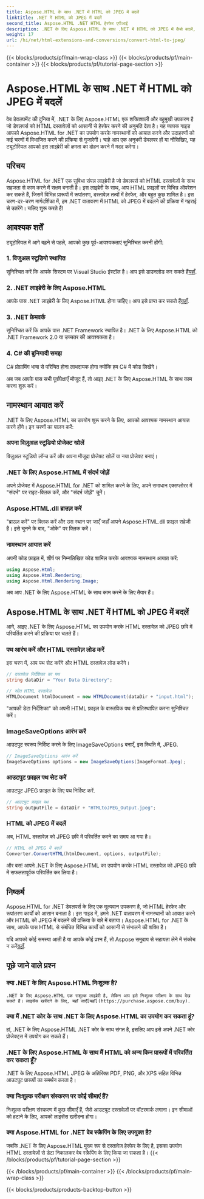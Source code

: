 ```yaml
---
title: Aspose.HTML के साथ .NET में HTML को JPEG में बदलें
linktitle: .NET में HTML को JPEG में बदलें
second_title: Aspose.HTML .NET HTML हेरफेर एपीआई
description: .NET के लिए Aspose.HTML के साथ .NET में HTML को JPEG में कैसे बदलें, यह जानें। .NET के लिए Aspose.HTML की शक्ति का उपयोग करने के लिए चरण-दर-चरण मार्गदर्शिका।
weight: 17
url: /hi/net/html-extensions-and-conversions/convert-html-to-jpeg/
---
```


{{< blocks/products/pf/main-wrap-class >}}
{{< blocks/products/pf/main-container >}}
{{< blocks/products/pf/tutorial-page-section >}}

# Aspose.HTML के साथ .NET में HTML को JPEG में बदलें


वेब डेवलपमेंट की दुनिया में, .NET के लिए Aspose.HTML एक शक्तिशाली और बहुमुखी उपकरण है जो डेवलपर्स को HTML दस्तावेज़ों को आसानी से हेरफेर करने की अनुमति देता है। यह व्यापक गाइड आपको Aspose.HTML for .NET का उपयोग करके नामस्थानों को आयात करने और उदाहरणों को कई चरणों में विभाजित करने की प्रक्रिया से गुजारेगी। चाहे आप एक अनुभवी डेवलपर हों या नौसिखिए, यह ट्यूटोरियल आपको इस लाइब्रेरी की क्षमता का दोहन करने में मदद करेगा।

## परिचय

Aspose.HTML for .NET एक सुविधा संपन्न लाइब्रेरी है जो डेवलपर्स को HTML दस्तावेज़ों के साथ सहजता से काम करने में सक्षम बनाती है। इस लाइब्रेरी के साथ, आप HTML फ़ाइलों पर विभिन्न ऑपरेशन कर सकते हैं, जिसमें विभिन्न प्रारूपों में रूपांतरण, दस्तावेज़ तत्वों में हेरफेर, और बहुत कुछ शामिल है। इस चरण-दर-चरण मार्गदर्शिका में, हम .NET वातावरण में HTML को JPEG में बदलने की प्रक्रिया में गहराई से उतरेंगे। चलिए शुरू करते हैं!

## आवश्यक शर्तें

ट्यूटोरियल में आगे बढ़ने से पहले, आपको कुछ पूर्व-आवश्यकताएं सुनिश्चित करनी होंगी:

### 1. विजुअल स्टूडियो स्थापित
 सुनिश्चित करें कि आपके सिस्टम पर Visual Studio इंस्टॉल है। आप इसे डाउनलोड कर सकते हैं[यहाँ](https://visualstudio.microsoft.com/downloads/).

### 2. .NET लाइब्रेरी के लिए Aspose.HTML
 आपके पास .NET लाइब्रेरी के लिए Aspose.HTML होना चाहिए। आप इसे प्राप्त कर सकते हैं[यहाँ](https://releases.aspose.com/html/net/).

### 3. .NET फ्रेमवर्क
सुनिश्चित करें कि आपके पास .NET Framework स्थापित है। .NET के लिए Aspose.HTML को .NET Framework 2.0 या उच्चतर की आवश्यकता है।

### 4. C# की बुनियादी समझ
C# प्रोग्रामिंग भाषा से परिचित होना लाभदायक होगा क्योंकि हम C# में कोड लिखेंगे।

अब जब आपके पास सभी पूर्वापेक्षाएँ मौजूद हैं, तो आइए .NET के लिए Aspose.HTML के साथ काम करना शुरू करें।

## नामस्थान आयात करें

.NET के लिए Aspose.HTML का उपयोग शुरू करने के लिए, आपको आवश्यक नामस्थान आयात करने होंगे। इन चरणों का पालन करें:

### अपना विज़ुअल स्टूडियो प्रोजेक्ट खोलें

विज़ुअल स्टूडियो लॉन्च करें और अपना मौजूदा प्रोजेक्ट खोलें या नया प्रोजेक्ट बनाएं।

### .NET के लिए Aspose.HTML में संदर्भ जोड़ें

अपने प्रोजेक्ट में Aspose.HTML for .NET को शामिल करने के लिए, अपने समाधान एक्सप्लोरर में "संदर्भ" पर राइट-क्लिक करें, और "संदर्भ जोड़ें" चुनें।

### Aspose.HTML.dll ब्राउज़ करें

"ब्राउज़ करें" पर क्लिक करें और उस स्थान पर जाएँ जहाँ आपने Aspose.HTML.dll फ़ाइल सहेजी है। इसे चुनने के बाद, "ओके" पर क्लिक करें।

### नामस्थान आयात करें

अपनी कोड फ़ाइल में, शीर्ष पर निम्नलिखित कोड शामिल करके आवश्यक नामस्थान आयात करें:

```csharp
using Aspose.Html;
using Aspose.Html.Rendering;
using Aspose.Html.Rendering.Image;
```

अब आप .NET के लिए Aspose.HTML के साथ काम करने के लिए तैयार हैं।

## Aspose.HTML के साथ .NET में HTML को JPEG में बदलें

आगे, आइए .NET के लिए Aspose.HTML का उपयोग करके HTML दस्तावेज़ को JPEG छवि में परिवर्तित करने की प्रक्रिया पर चलते हैं।

### पथ आरंभ करें और HTML दस्तावेज़ लोड करें

इस चरण में, आप पथ सेट करेंगे और HTML दस्तावेज़ लोड करेंगे।

```csharp
// दस्तावेज़ निर्देशिका का पथ
string dataDir = "Your Data Directory";

// स्रोत HTML दस्तावेज़
HTMLDocument htmlDocument = new HTMLDocument(dataDir + "input.html");
```

"आपकी डेटा निर्देशिका" को अपनी HTML फ़ाइल के वास्तविक पथ से प्रतिस्थापित करना सुनिश्चित करें।

### ImageSaveOptions आरंभ करें

आउटपुट स्वरूप निर्दिष्ट करने के लिए ImageSaveOptions बनाएँ, इस स्थिति में, JPEG.

```csharp
// ImageSaveOptions आरंभ करें
ImageSaveOptions options = new ImageSaveOptions(ImageFormat.Jpeg);
```

### आउटपुट फ़ाइल पथ सेट करें

आउटपुट JPEG फ़ाइल के लिए पथ निर्दिष्ट करें.

```csharp
// आउटपुट फ़ाइल पथ
string outputFile = dataDir + "HTMLtoJPEG_Output.jpeg";
```

### HTML को JPEG में बदलें

अब, HTML दस्तावेज़ को JPEG छवि में परिवर्तित करने का समय आ गया है।

```csharp
// HTML को JPEG में बदलें
Converter.ConvertHTML(htmlDocument, options, outputFile);
```

और बस! आपने .NET के लिए Aspose.HTML का उपयोग करके HTML दस्तावेज़ को JPEG छवि में सफलतापूर्वक परिवर्तित कर लिया है।

## निष्कर्ष

Aspose.HTML for .NET डेवलपर्स के लिए एक मूल्यवान उपकरण है, जो HTML हेरफेर और रूपांतरण कार्यों को आसान बनाता है। इस गाइड में, हमने .NET वातावरण में नामस्थानों को आयात करने और HTML को JPEG में बदलने की प्रक्रिया के बारे में बताया। Aspose.HTML for .NET के साथ, आपके पास HTML से संबंधित विभिन्न कार्यों को आसानी से संभालने की शक्ति है।

 यदि आपको कोई समस्या आती है या आपके कोई प्रश्न हैं, तो Aspose समुदाय से सहायता लेने में संकोच न करें[यहाँ](https://forum.aspose.com/).

## पूछे जाने वाले प्रश्न

### क्या .NET के लिए Aspose.HTML निःशुल्क है?
    .NET के लिए Aspose.HTML एक सशुल्क लाइब्रेरी है, लेकिन आप इसे निःशुल्क परीक्षण के साथ देख सकते हैं। लाइसेंस खरीदने के लिए, यहाँ जाएँ[यहाँ](https://purchase.aspose.com/buy).

### क्या मैं .NET कोर के साथ .NET के लिए Aspose.HTML का उपयोग कर सकता हूं?
   हां, .NET के लिए Aspose.HTML .NET कोर के साथ संगत है, इसलिए आप इसे अपने .NET कोर प्रोजेक्ट्स में उपयोग कर सकते हैं।

### .NET के लिए Aspose.HTML के साथ मैं HTML को अन्य किन प्रारूपों में परिवर्तित कर सकता हूँ?
   .NET के लिए Aspose.HTML JPEG के अतिरिक्त PDF, PNG, और XPS सहित विभिन्न आउटपुट प्रारूपों का समर्थन करता है।

### क्या निःशुल्क परीक्षण संस्करण पर कोई सीमाएं हैं?
   निःशुल्क परीक्षण संस्करण में कुछ सीमाएँ हैं, जैसे आउटपुट दस्तावेज़ों पर वॉटरमार्क लगाना। इन सीमाओं को हटाने के लिए, आपको लाइसेंस खरीदना होगा।

### क्या Aspose.HTML for .NET वेब स्क्रैपिंग के लिए उपयुक्त है?
   जबकि .NET के लिए Aspose.HTML मुख्य रूप से दस्तावेज़ हेरफेर के लिए है, इसका उपयोग HTML दस्तावेज़ों से डेटा निकालकर वेब स्क्रैपिंग के लिए किया जा सकता है।
{{< /blocks/products/pf/tutorial-page-section >}}

{{< /blocks/products/pf/main-container >}}
{{< /blocks/products/pf/main-wrap-class >}}

{{< blocks/products/products-backtop-button >}}
